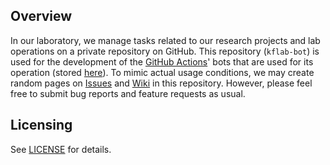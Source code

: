 ## Overview
In our laboratory, we manage tasks related to our research projects and lab operations on a private repository on GitHub. This repository (`kflab-bot`) is used for the development of the [GitHub Actions](https://github.com/features/actions)' bots that are used for its operation (stored [here](https://github.com/kfuku52/kflab-bot/tree/main/.github)). To mimic actual usage conditions, we may create random pages on [Issues](https://github.com/kfuku52/kflab-bot/issues) and [Wiki](https://github.com/kfuku52/kflab-bot/wiki) in this repository. However, please feel free to submit bug reports and feature requests as usual.

## Licensing
See [LICENSE](LICENSE) for details.
